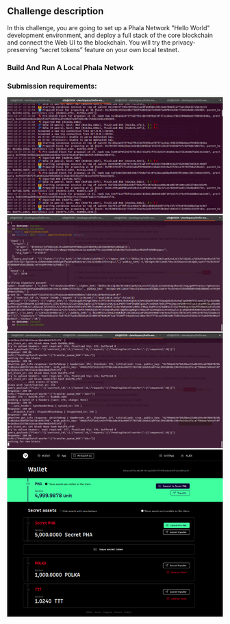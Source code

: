 ## Challenge description
In this challenge, you are going to set up a Phala Network "Hello World" development environment, 
and deploy a full stack of the core blockchain and connect the Web UI to the blockchain.
You will try the privacy-preserving “secret tokens” feature on your own local testnet.

### Build And Run A Local Phala Network

### Submission requirements:

![phala-node](phala-node.png)
![phost](phost.png)
![pruntime](pruntime.png)
![user-issued-secret-token](user-issued-secret-token.png)
